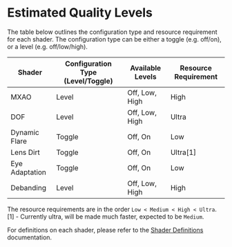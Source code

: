 # Estimated Quality Levels

The table below outlines the configuration type and resource requirement for each shader. The configuration type can be
either a toggle (e.g. off/on), or a level (e.g. off/low/high).

| Shader         | Configuration Type (Level/Toggle) | Available Levels | Resource Requirement |
| -------------- | --------------------------------- | ---------------- | -------------------- |
| MXAO           | Level                             | Off, Low, High   | High                 |
| DOF            | Level                             | Off, Low, High   | Ultra                |
| Dynamic Flare  | Toggle                            | Off, On          | Low                  |
| Lens Dirt      | Toggle                            | Off, On          | Ultra[1]             |
| Eye Adaptation | Toggle                            | Off, On          | Low                  |
| Debanding      | Level                             | Off, Low, High   | High                 |

The resource requirements are in the order `Low < Medium < High < Ultra`.
[1] - Currently ultra, will be made much faster, expected to be `Medium`.

For definitions on each shader, please refer to the [Shader Definitions](shader-definitions.md) documentation.